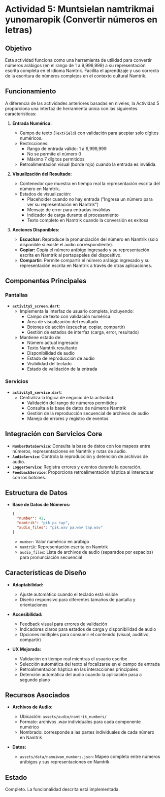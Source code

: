 # Actividad 5: Muntsielan namtrikmai yunɵmarɵpik (Convertir números en letras)

## Objetivo

Esta actividad funciona como una herramienta de utilidad para convertir números arábigos (en el rango de 1 a 9,999,999) a su representación escrita completa en el idioma Namtrik. Facilita el aprendizaje y uso correcto de la escritura de números complejos en el contexto cultural Namtrik.

## Funcionamiento

A diferencia de las actividades anteriores basadas en niveles, la Actividad 5 proporciona una interfaz de herramienta única con las siguientes características:

1. **Entrada Numérica:**
   * Campo de texto (`TextField`) con validación para aceptar solo dígitos numéricos.
   * Restricciones:
     - Rango de entrada válido: 1 a 9,999,999
     - No se permite el número 0
     - Máximo 7 dígitos permitidos
   * Retroalimentación visual (borde rojo) cuando la entrada es inválida.

2. **Visualización del Resultado:**
   * Contenedor que muestra en tiempo real la representación escrita del número en Namtrik.
   * Estados de visualización:
     - Placeholder cuando no hay entrada ("Ingresa un número para ver su representación en Namtrik")
     - Mensaje de error para entradas inválidas
     - Indicador de carga durante el procesamiento
     - Texto completo en Namtrik cuando la conversión es exitosa

3. **Acciones Disponibles:**
   * **Escuchar:** Reproduce la pronunciación del número en Namtrik (solo disponible si existe el audio correspondiente).
   * **Copiar:** Copia el número arábigo ingresado y su representación escrita en Namtrik al portapapeles del dispositivo.
   * **Compartir:** Permite compartir el número arábigo ingresado y su representación escrita en Namtrik a través de otras aplicaciones.

## Componentes Principales

### Pantallas

* **`activity5_screen.dart`**: 
  - Implementa la interfaz de usuario completa, incluyendo:
    * Campo de texto con validación numérica
    * Área de visualización del resultado
    * Botones de acción (escuchar, copiar, compartir)
    * Gestión de estados de interfaz (carga, error, resultado)
  - Mantiene estado de:
    * Número actual ingresado
    * Texto Namtrik resultante
    * Disponibilidad de audio
    * Estado de reproducción de audio
    * Visibilidad del teclado
    * Estado de validación de la entrada

### Servicios

* **`activity5_service.dart`**: 
  - Centraliza la lógica de negocio de la actividad:
    * Validación del rango de números permitidos
    * Consulta a la base de datos de números Namtrik
    * Gestión de la reproducción secuencial de archivos de audio
    * Manejo de errores y registro de eventos

## Integración con Servicios Core

* **`NumberDataService`**: Consulta la base de datos con los mapeos entre números, representaciones en Namtrik y rutas de audio.
* **`AudioService`**: Controla la reproducción y detención de archivos de audio.
* **`LoggerService`**: Registra errores y eventos durante la operación.
* **`FeedbackService`**: Proporciona retroalimentación háptica al interactuar con los botones.

## Estructura de Datos

* **Base de Datos de Números:**
  ```json
  {
    "number": 42,
    "namtrik": "pik pa tap",
    "audio_files": "pik.wav pa.wav tap.wav"
  }
  ```
  - `number`: Valor numérico en arábigo
  - `namtrik`: Representación escrita en Namtrik
  - `audio_files`: Lista de archivos de audio (separados por espacios) para pronunciación secuencial

## Características de Diseño

* **Adaptabilidad:**
  - Ajuste automático cuando el teclado está visible
  - Diseño responsivo para diferentes tamaños de pantalla y orientaciones

* **Accesibilidad:**
  - Feedback visual para errores de validación
  - Indicadores claros para estados de carga y disponibilidad de audio
  - Opciones múltiples para consumir el contenido (visual, auditivo, compartir)

* **UX Mejorada:**
  - Validación en tiempo real mientras el usuario escribe
  - Selección automática del texto al focalizarse en el campo de entrada
  - Retroalimentación háptica en las interacciones principales
  - Detención automática del audio cuando la aplicación pasa a segundo plano

## Recursos Asociados

* **Archivos de Audio:**
  - Ubicación: `assets/audio/namtrik_numbers/`
  - Formato: archivos .wav individuales para cada componente numérico
  - Nombrado: corresponde a las partes individuales de cada número en Namtrik

* **Datos:**
  - `assets/data/namuiwam_numbers.json`: Mapeo completo entre números arábigos y sus representaciones en Namtrik

## Estado

Completo. La funcionalidad descrita está implementada.
